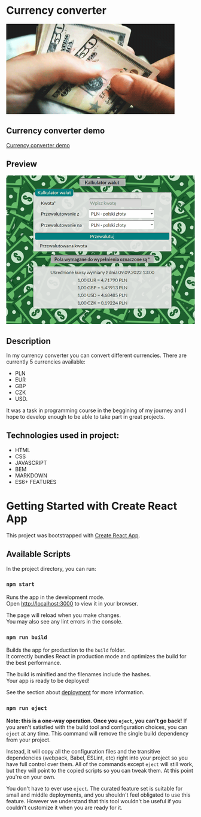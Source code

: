 # **Currency converter**
![Money gif](https://raw.githubusercontent.com/kozlowskiigor/Currency-Converter-React/main/images/money.gif)

## **Currency converter demo**
[Currency converter demo](https://kozlowskiigor.github.io/Currency-Converter-React/)

## **Preview**
![My simple Currency converter](https://raw.githubusercontent.com/kozlowskiigor/Currency-Converter/main/images/CurrencyConverterAnimation.gif)

## **Description**
In my currency converter you can convert different currencies. 
There are currently 5 currencies available:
- PLN
- EUR
- GBP 
- CZK
- USD. 

It was a task in programming course in the beggining of my journey and I hope to develop enough to be able to take part in great projects.

## **Technologies used in project:**
- HTML
- CSS
- JAVASCRIPT
- BEM
- MARKDOWN
- ES6+ FEATURES

# Getting Started with Create React App
This project was bootstrapped with [Create React App](https://github.com/facebook/create-react-app).

## Available Scripts
In the project directory, you can run:

### `npm start`
Runs the app in the development mode.\
Open [http://localhost:3000](http://localhost:3000) to view it in your browser.

The page will reload when you make changes.\
You may also see any lint errors in the console.

### `npm run build`
Builds the app for production to the `build` folder.\
It correctly bundles React in production mode and optimizes the build for the best performance.

The build is minified and the filenames include the hashes.\
Your app is ready to be deployed!

See the section about [deployment](https://facebook.github.io/create-react-app/docs/deployment) for more information.

### `npm run eject`
**Note: this is a one-way operation. Once you `eject`, you can't go back!**
If you aren't satisfied with the build tool and configuration choices, you can `eject` at any time. This command will remove the single build dependency from your project.

Instead, it will copy all the configuration files and the transitive dependencies (webpack, Babel, ESLint, etc) right into your project so you have full control over them. All of the commands except `eject` will still work, but they will point to the copied scripts so you can tweak them. At this point you're on your own.

You don't have to ever use `eject`. The curated feature set is suitable for small and middle deployments, and you shouldn't feel obligated to use this feature. However we understand that this tool wouldn't be useful if you couldn't customize it when you are ready for it.